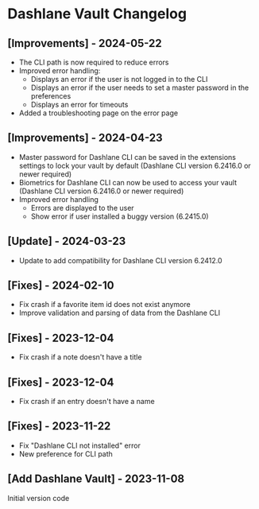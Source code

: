 # Dashlane Vault Changelog

## [Improvements] - 2024-05-22

- The CLI path is now required to reduce errors
- Improved error handling:
  - Displays an error if the user is not logged in to the CLI
  - Displays an error if the user needs to set a master password in the preferences
  - Displays an error for timeouts
- Added a troubleshooting page on the error page

## [Improvements] - 2024-04-23

- Master password for Dashlane CLI can be saved in the extensions settings to lock your vault by default (Dashlane CLI version 6.2416.0 or newer required)
- Biometrics for Dashlane CLI can now be used to access your vault (Dashlane CLI version 6.2416.0 or newer required)
- Improved error handling
  - Errors are displayed to the user
  - Show error if user installed a buggy version (6.2415.0)

## [Update] - 2024-03-23

- Update to add compatibility for Dashlane CLI version 6.2412.0

## [Fixes] - 2024-02-10

- Fix crash if a favorite item id does not exist anymore
- Improve validation and parsing of data from the Dashlane CLI

## [Fixes] - 2023-12-04

- Fix crash if a note doesn't have a title

## [Fixes] - 2023-12-04

- Fix crash if an entry doesn't have a name

## [Fixes] - 2023-11-22

- Fix "Dashlane CLI not installed" error
- New preference for CLI path

## [Add Dashlane Vault] - 2023-11-08

Initial version code
